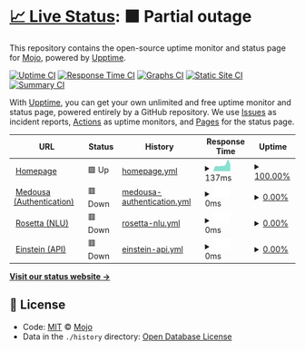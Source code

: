 # [📈 Live Status](https://status.conan-ai.co): <!--live status--> **🟧 Partial outage**

This repository contains the open-source uptime monitor and status page for [Mojo](mojorepo.fun), powered by [Upptime](https://github.com/upptime/upptime).

[![Uptime CI](https://github.com/koj-co/upptime/workflows/Uptime%20CI/badge.svg)](https://github.com/koj-co/upptime/actions?query=workflow%3A%22Uptime+CI%22)
[![Response Time CI](https://github.com/koj-co/upptime/workflows/Response%20Time%20CI/badge.svg)](https://github.com/koj-co/upptime/actions?query=workflow%3A%22Response+Time+CI%22)
[![Graphs CI](https://github.com/koj-co/upptime/workflows/Graphs%20CI/badge.svg)](https://github.com/koj-co/upptime/actions?query=workflow%3A%22Graphs+CI%22)
[![Static Site CI](https://github.com/koj-co/upptime/workflows/Static%20Site%20CI/badge.svg)](https://github.com/koj-co/upptime/actions?query=workflow%3A%22Static+Site+CI%22)
[![Summary CI](https://github.com/koj-co/upptime/workflows/Summary%20CI/badge.svg)](https://github.com/koj-co/upptime/actions?query=workflow%3A%22Summary+CI%22)

With [Upptime](https://upptime.js.org), you can get your own unlimited and free uptime monitor and status page, powered entirely by a GitHub repository. We use [Issues](https://github.com/1MaddieX/conan-status/issues) as incident reports, [Actions](https://github.com/1MaddieX/conan-status/actions) as uptime monitors, and [Pages](https://status.conan-ai.co) for the status page.

<!--start: status pages-->
<!-- This summary is generated by Upptime (https://github.com/upptime/upptime) -->
<!-- Do not edit this manually, your changes will be overwritten -->
<!-- prettier-ignore -->
| URL | Status | History | Response Time | Uptime |
| --- | ------ | ------- | ------------- | ------ |
| <img alt="" src="https://favicons.githubusercontent.com/conan-ai.co" height="13"> [Homepage](https://conan-ai.co) | 🟩 Up | [homepage.yml](https://github.com/1MaddieX/conan-status/commits/HEAD/history/homepage.yml) | <details><summary><img alt="Response time graph" src="./graphs/homepage/response-time-week.png" height="20"> 137ms</summary><br><a href="https://status.conan-ai.co/history/homepage"><img alt="Response time 180" src="https://img.shields.io/endpoint?url=https%3A%2F%2Fraw.githubusercontent.com%2F1MaddieX%2Fconan-status%2FHEAD%2Fapi%2Fhomepage%2Fresponse-time.json"></a><br><a href="https://status.conan-ai.co/history/homepage"><img alt="24-hour response time 103" src="https://img.shields.io/endpoint?url=https%3A%2F%2Fraw.githubusercontent.com%2F1MaddieX%2Fconan-status%2FHEAD%2Fapi%2Fhomepage%2Fresponse-time-day.json"></a><br><a href="https://status.conan-ai.co/history/homepage"><img alt="7-day response time 137" src="https://img.shields.io/endpoint?url=https%3A%2F%2Fraw.githubusercontent.com%2F1MaddieX%2Fconan-status%2FHEAD%2Fapi%2Fhomepage%2Fresponse-time-week.json"></a><br><a href="https://status.conan-ai.co/history/homepage"><img alt="30-day response time 173" src="https://img.shields.io/endpoint?url=https%3A%2F%2Fraw.githubusercontent.com%2F1MaddieX%2Fconan-status%2FHEAD%2Fapi%2Fhomepage%2Fresponse-time-month.json"></a><br><a href="https://status.conan-ai.co/history/homepage"><img alt="1-year response time 180" src="https://img.shields.io/endpoint?url=https%3A%2F%2Fraw.githubusercontent.com%2F1MaddieX%2Fconan-status%2FHEAD%2Fapi%2Fhomepage%2Fresponse-time-year.json"></a></details> | <details><summary><a href="https://status.conan-ai.co/history/homepage">100.00%</a></summary><a href="https://status.conan-ai.co/history/homepage"><img alt="All-time uptime 99.97%" src="https://img.shields.io/endpoint?url=https%3A%2F%2Fraw.githubusercontent.com%2F1MaddieX%2Fconan-status%2FHEAD%2Fapi%2Fhomepage%2Fuptime.json"></a><br><a href="https://status.conan-ai.co/history/homepage"><img alt="24-hour uptime 100.00%" src="https://img.shields.io/endpoint?url=https%3A%2F%2Fraw.githubusercontent.com%2F1MaddieX%2Fconan-status%2FHEAD%2Fapi%2Fhomepage%2Fuptime-day.json"></a><br><a href="https://status.conan-ai.co/history/homepage"><img alt="7-day uptime 100.00%" src="https://img.shields.io/endpoint?url=https%3A%2F%2Fraw.githubusercontent.com%2F1MaddieX%2Fconan-status%2FHEAD%2Fapi%2Fhomepage%2Fuptime-week.json"></a><br><a href="https://status.conan-ai.co/history/homepage"><img alt="30-day uptime 100.00%" src="https://img.shields.io/endpoint?url=https%3A%2F%2Fraw.githubusercontent.com%2F1MaddieX%2Fconan-status%2FHEAD%2Fapi%2Fhomepage%2Fuptime-month.json"></a><br><a href="https://status.conan-ai.co/history/homepage"><img alt="1-year uptime 99.97%" src="https://img.shields.io/endpoint?url=https%3A%2F%2Fraw.githubusercontent.com%2F1MaddieX%2Fconan-status%2FHEAD%2Fapi%2Fhomepage%2Fuptime-year.json"></a></details>
| <img alt="" src="https://favicons.githubusercontent.com/auth.conan-ai.co" height="13"> [Medousa (Authentication)](https://auth.conan-ai.co:32168/) | 🟥 Down | [medousa-authentication.yml](https://github.com/1MaddieX/conan-status/commits/HEAD/history/medousa-authentication.yml) | <details><summary><img alt="Response time graph" src="./graphs/medousa-authentication/response-time-week.png" height="20"> 0ms</summary><br><a href="https://status.conan-ai.co/history/medousa-authentication"><img alt="Response time 227" src="https://img.shields.io/endpoint?url=https%3A%2F%2Fraw.githubusercontent.com%2F1MaddieX%2Fconan-status%2FHEAD%2Fapi%2Fmedousa-authentication%2Fresponse-time.json"></a><br><a href="https://status.conan-ai.co/history/medousa-authentication"><img alt="24-hour response time 0" src="https://img.shields.io/endpoint?url=https%3A%2F%2Fraw.githubusercontent.com%2F1MaddieX%2Fconan-status%2FHEAD%2Fapi%2Fmedousa-authentication%2Fresponse-time-day.json"></a><br><a href="https://status.conan-ai.co/history/medousa-authentication"><img alt="7-day response time 0" src="https://img.shields.io/endpoint?url=https%3A%2F%2Fraw.githubusercontent.com%2F1MaddieX%2Fconan-status%2FHEAD%2Fapi%2Fmedousa-authentication%2Fresponse-time-week.json"></a><br><a href="https://status.conan-ai.co/history/medousa-authentication"><img alt="30-day response time 0" src="https://img.shields.io/endpoint?url=https%3A%2F%2Fraw.githubusercontent.com%2F1MaddieX%2Fconan-status%2FHEAD%2Fapi%2Fmedousa-authentication%2Fresponse-time-month.json"></a><br><a href="https://status.conan-ai.co/history/medousa-authentication"><img alt="1-year response time 227" src="https://img.shields.io/endpoint?url=https%3A%2F%2Fraw.githubusercontent.com%2F1MaddieX%2Fconan-status%2FHEAD%2Fapi%2Fmedousa-authentication%2Fresponse-time-year.json"></a></details> | <details><summary><a href="https://status.conan-ai.co/history/medousa-authentication">0.00%</a></summary><a href="https://status.conan-ai.co/history/medousa-authentication"><img alt="All-time uptime 63.60%" src="https://img.shields.io/endpoint?url=https%3A%2F%2Fraw.githubusercontent.com%2F1MaddieX%2Fconan-status%2FHEAD%2Fapi%2Fmedousa-authentication%2Fuptime.json"></a><br><a href="https://status.conan-ai.co/history/medousa-authentication"><img alt="24-hour uptime 0.00%" src="https://img.shields.io/endpoint?url=https%3A%2F%2Fraw.githubusercontent.com%2F1MaddieX%2Fconan-status%2FHEAD%2Fapi%2Fmedousa-authentication%2Fuptime-day.json"></a><br><a href="https://status.conan-ai.co/history/medousa-authentication"><img alt="7-day uptime 0.00%" src="https://img.shields.io/endpoint?url=https%3A%2F%2Fraw.githubusercontent.com%2F1MaddieX%2Fconan-status%2FHEAD%2Fapi%2Fmedousa-authentication%2Fuptime-week.json"></a><br><a href="https://status.conan-ai.co/history/medousa-authentication"><img alt="30-day uptime 0.00%" src="https://img.shields.io/endpoint?url=https%3A%2F%2Fraw.githubusercontent.com%2F1MaddieX%2Fconan-status%2FHEAD%2Fapi%2Fmedousa-authentication%2Fuptime-month.json"></a><br><a href="https://status.conan-ai.co/history/medousa-authentication"><img alt="1-year uptime 63.60%" src="https://img.shields.io/endpoint?url=https%3A%2F%2Fraw.githubusercontent.com%2F1MaddieX%2Fconan-status%2FHEAD%2Fapi%2Fmedousa-authentication%2Fuptime-year.json"></a></details>
| <img alt="" src="https://favicons.githubusercontent.com/nlu.conan-ai.co" height="13"> [Rosetta (NLU)](https://nlu.conan-ai.co:32168/) | 🟥 Down | [rosetta-nlu.yml](https://github.com/1MaddieX/conan-status/commits/HEAD/history/rosetta-nlu.yml) | <details><summary><img alt="Response time graph" src="./graphs/rosetta-nlu/response-time-week.png" height="20"> 0ms</summary><br><a href="https://status.conan-ai.co/history/rosetta-nlu"><img alt="Response time 185" src="https://img.shields.io/endpoint?url=https%3A%2F%2Fraw.githubusercontent.com%2F1MaddieX%2Fconan-status%2FHEAD%2Fapi%2Frosetta-nlu%2Fresponse-time.json"></a><br><a href="https://status.conan-ai.co/history/rosetta-nlu"><img alt="24-hour response time 0" src="https://img.shields.io/endpoint?url=https%3A%2F%2Fraw.githubusercontent.com%2F1MaddieX%2Fconan-status%2FHEAD%2Fapi%2Frosetta-nlu%2Fresponse-time-day.json"></a><br><a href="https://status.conan-ai.co/history/rosetta-nlu"><img alt="7-day response time 0" src="https://img.shields.io/endpoint?url=https%3A%2F%2Fraw.githubusercontent.com%2F1MaddieX%2Fconan-status%2FHEAD%2Fapi%2Frosetta-nlu%2Fresponse-time-week.json"></a><br><a href="https://status.conan-ai.co/history/rosetta-nlu"><img alt="30-day response time 0" src="https://img.shields.io/endpoint?url=https%3A%2F%2Fraw.githubusercontent.com%2F1MaddieX%2Fconan-status%2FHEAD%2Fapi%2Frosetta-nlu%2Fresponse-time-month.json"></a><br><a href="https://status.conan-ai.co/history/rosetta-nlu"><img alt="1-year response time 185" src="https://img.shields.io/endpoint?url=https%3A%2F%2Fraw.githubusercontent.com%2F1MaddieX%2Fconan-status%2FHEAD%2Fapi%2Frosetta-nlu%2Fresponse-time-year.json"></a></details> | <details><summary><a href="https://status.conan-ai.co/history/rosetta-nlu">0.00%</a></summary><a href="https://status.conan-ai.co/history/rosetta-nlu"><img alt="All-time uptime 63.58%" src="https://img.shields.io/endpoint?url=https%3A%2F%2Fraw.githubusercontent.com%2F1MaddieX%2Fconan-status%2FHEAD%2Fapi%2Frosetta-nlu%2Fuptime.json"></a><br><a href="https://status.conan-ai.co/history/rosetta-nlu"><img alt="24-hour uptime 0.00%" src="https://img.shields.io/endpoint?url=https%3A%2F%2Fraw.githubusercontent.com%2F1MaddieX%2Fconan-status%2FHEAD%2Fapi%2Frosetta-nlu%2Fuptime-day.json"></a><br><a href="https://status.conan-ai.co/history/rosetta-nlu"><img alt="7-day uptime 0.00%" src="https://img.shields.io/endpoint?url=https%3A%2F%2Fraw.githubusercontent.com%2F1MaddieX%2Fconan-status%2FHEAD%2Fapi%2Frosetta-nlu%2Fuptime-week.json"></a><br><a href="https://status.conan-ai.co/history/rosetta-nlu"><img alt="30-day uptime 0.00%" src="https://img.shields.io/endpoint?url=https%3A%2F%2Fraw.githubusercontent.com%2F1MaddieX%2Fconan-status%2FHEAD%2Fapi%2Frosetta-nlu%2Fuptime-month.json"></a><br><a href="https://status.conan-ai.co/history/rosetta-nlu"><img alt="1-year uptime 63.58%" src="https://img.shields.io/endpoint?url=https%3A%2F%2Fraw.githubusercontent.com%2F1MaddieX%2Fconan-status%2FHEAD%2Fapi%2Frosetta-nlu%2Fuptime-year.json"></a></details>
| <img alt="" src="https://favicons.githubusercontent.com/api.conan-ai.co" height="13"> [Einstein (API)](https://api.conan-ai.co:32168/) | 🟥 Down | [einstein-api.yml](https://github.com/1MaddieX/conan-status/commits/HEAD/history/einstein-api.yml) | <details><summary><img alt="Response time graph" src="./graphs/einstein-api/response-time-week.png" height="20"> 0ms</summary><br><a href="https://status.conan-ai.co/history/einstein-api"><img alt="Response time 182" src="https://img.shields.io/endpoint?url=https%3A%2F%2Fraw.githubusercontent.com%2F1MaddieX%2Fconan-status%2FHEAD%2Fapi%2Feinstein-api%2Fresponse-time.json"></a><br><a href="https://status.conan-ai.co/history/einstein-api"><img alt="24-hour response time 0" src="https://img.shields.io/endpoint?url=https%3A%2F%2Fraw.githubusercontent.com%2F1MaddieX%2Fconan-status%2FHEAD%2Fapi%2Feinstein-api%2Fresponse-time-day.json"></a><br><a href="https://status.conan-ai.co/history/einstein-api"><img alt="7-day response time 0" src="https://img.shields.io/endpoint?url=https%3A%2F%2Fraw.githubusercontent.com%2F1MaddieX%2Fconan-status%2FHEAD%2Fapi%2Feinstein-api%2Fresponse-time-week.json"></a><br><a href="https://status.conan-ai.co/history/einstein-api"><img alt="30-day response time 0" src="https://img.shields.io/endpoint?url=https%3A%2F%2Fraw.githubusercontent.com%2F1MaddieX%2Fconan-status%2FHEAD%2Fapi%2Feinstein-api%2Fresponse-time-month.json"></a><br><a href="https://status.conan-ai.co/history/einstein-api"><img alt="1-year response time 182" src="https://img.shields.io/endpoint?url=https%3A%2F%2Fraw.githubusercontent.com%2F1MaddieX%2Fconan-status%2FHEAD%2Fapi%2Feinstein-api%2Fresponse-time-year.json"></a></details> | <details><summary><a href="https://status.conan-ai.co/history/einstein-api">0.00%</a></summary><a href="https://status.conan-ai.co/history/einstein-api"><img alt="All-time uptime 63.60%" src="https://img.shields.io/endpoint?url=https%3A%2F%2Fraw.githubusercontent.com%2F1MaddieX%2Fconan-status%2FHEAD%2Fapi%2Feinstein-api%2Fuptime.json"></a><br><a href="https://status.conan-ai.co/history/einstein-api"><img alt="24-hour uptime 0.00%" src="https://img.shields.io/endpoint?url=https%3A%2F%2Fraw.githubusercontent.com%2F1MaddieX%2Fconan-status%2FHEAD%2Fapi%2Feinstein-api%2Fuptime-day.json"></a><br><a href="https://status.conan-ai.co/history/einstein-api"><img alt="7-day uptime 0.00%" src="https://img.shields.io/endpoint?url=https%3A%2F%2Fraw.githubusercontent.com%2F1MaddieX%2Fconan-status%2FHEAD%2Fapi%2Feinstein-api%2Fuptime-week.json"></a><br><a href="https://status.conan-ai.co/history/einstein-api"><img alt="30-day uptime 0.00%" src="https://img.shields.io/endpoint?url=https%3A%2F%2Fraw.githubusercontent.com%2F1MaddieX%2Fconan-status%2FHEAD%2Fapi%2Feinstein-api%2Fuptime-month.json"></a><br><a href="https://status.conan-ai.co/history/einstein-api"><img alt="1-year uptime 63.60%" src="https://img.shields.io/endpoint?url=https%3A%2F%2Fraw.githubusercontent.com%2F1MaddieX%2Fconan-status%2FHEAD%2Fapi%2Feinstein-api%2Fuptime-year.json"></a></details>

<!--end: status pages-->

[**Visit our status website →**](https://status.conan-ai.co)

## 📄 License

- Code: [MIT](./LICENSE) © [Mojo](mojorepo.fun)
- Data in the `./history` directory: [Open Database License](https://opendatacommons.org/licenses/odbl/1-0/)
